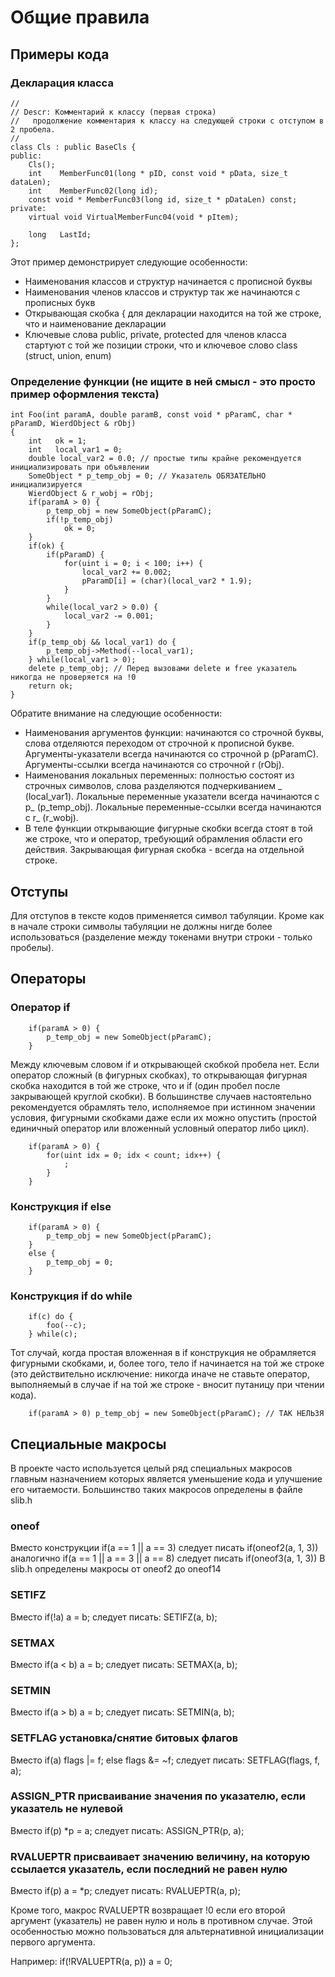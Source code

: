 # Общие правила

## Примеры кода

### Декларация класса
    //
    // Descr: Комментарий к классу (первая строка)
    //   продолжение комментария к классу на следующей строки с отступом в 2 пробела.
    //
    class Cls : public BaseCls {
    public:
    	Cls();
    	int    MemberFunc01(long * pID, const void * pData, size_t dataLen);
    	int    MemberFunc02(long id);
    	const void * MemberFunc03(long id, size_t * pDataLen) const;
    private:
    	virtual void VirtualMemberFunc04(void * pItem);
    
    	long   LastId;
    };

Этот пример демонстрирует следующие особенности: 
* Наименования классов и структур начинается с прописной буквы
* Наименования членов классов и структур так же начинаются с прописных букв
* Открывающая скобка { для декларации находится на той же строке, что и наименование декларации
* Ключевые слова public, private, protected для членов класса стартуют с той же позиции строки,
что и ключевое слово class (struct, union, enum)

### Определение функции (не ищите в ней смысл - это просто пример оформления текста)
    int Foo(int paramA, double paramB, const void * pParamC, char * pParamD, WierdObject & rObj)
    {
        int   ok = 1;
        int   local_var1 = 0;
        double local_var2 = 0.0; // простые типы крайне рекомендуется инициализировать при объявлении
        SomeObject * p_temp_obj = 0; // Указатель ОБЯЗАТЕЛЬНО инициализируется
        WierdObject & r_wobj = rObj;
        if(paramA > 0) {
            p_temp_obj = new SomeObject(pParamC);
            if(!p_temp_obj)
                ok = 0;
        }
        if(ok) {
            if(pParamD) {
                for(uint i = 0; i < 100; i++) {
                    local_var2 += 0.002;
                    pParamD[i] = (char)(local_var2 * 1.9);
                }
            }
            while(local_var2 > 0.0) {
                local_var2 -= 0.001;
            }
        }
        if(p_temp_obj && local_var1) do {
            p_temp_obj->Method(--local_var1);
        } while(local_var1 > 0);
        delete p_temp_obj; // Перед вызовами delete и free указатель никогда не проверяется на !0
        return ok;
    }
Обратите внимание на следующие особенности:
* Наименования аргументов функции: начинаются со строчной буквы, слова отделяются переходом от строчной к прописной букве. Аргументы-указатели всегда начинаются со строчной p (pParamC). Аргументы-ссылки всегда начинаются со строчной
r (rObj).
* Наименования локальных переменных: полностью состоят из строчных символов, слова разделяются подчеркиванием _ (local_var1). Локальные переменные указатели всегда начинаются с p_ (p_temp_obj). Локальные переменные-ссылки всегда
начинаются с r_ (r_wobj).
* В теле функции открывающие фигурные скобки всегда стоят в той же строке, что и оператор, требующий обрамления области его действия. Закрывающая фигурная скобка - всегда на отдельной строке.

## Отступы
Для отступов в тексте кодов применяется символ табуляции. Кроме как в начале строки символы табуляции не 
должны нигде более использоваться (разделение между токенами внутри строки - только пробелы). 

## Операторы

### Оператор if

        if(paramA > 0) {
            p_temp_obj = new SomeObject(pParamC);
        }

Между ключевым словом if и открывающей скобкой пробела нет. Если оператор сложный (в фигурных скобках), то
открывающая фигурная скобка находится в той же строке, что и if (один пробел после закрывающей круглой скобки).
В большинстве случаев настоятельно рекомендуется обрамлять тело, исполняемое при истинном значении условия,
фигурными скобками даже если их можно опустить (простой единичный оператор или вложенный условный оператор либо цикл).

        if(paramA > 0) {
            for(uint idx = 0; idx < count; idx++) {
                ;
            }
        }

### Конструкция if else

        if(paramA > 0) {
            p_temp_obj = new SomeObject(pParamC);
        }
        else {
            p_temp_obj = 0;
        }

### Конструкция if do while

        if(c) do {
            foo(--c);
        } while(c);

Тот случай, когда простая вложенная в if конструкция не обрамляется фигурными скобками, и, более того, тело if начинается на той же строке (это действительно исключение: никогда иначе не ставьте оператор, выполняемый в случае if на той же строке - вносит путаницу при чтении кода).

        if(paramA > 0) p_temp_obj = new SomeObject(pParamC); // ТАК НЕЛЬЗЯ

## Специальные макросы

В проекте часто используется целый ряд специальных макросов главным назначением которых является уменьшение кода и улучшение его читаемости. Большинство таких макросов определены в файле slib.h

### oneof

Вместо конструкции 
       if(a == 1 || a == 3) следует писать if(oneof2(a, 1, 3))
аналогично 
       if(a == 1 || a == 3 || a == 8) следует писать if(oneof3(a, 1, 3))
В slib.h определены макросы от oneof2 до oneof14

### SETIFZ

Вместо 
       if(!a) 
          a = b; 
       следует писать: 
       SETIFZ(a, b);

### SETMAX

Вместо 
       if(a < b)
          a = b;
       следует писать:
       SETMAX(a, b); 

### SETMIN

Вместо 
       if(a > b)
          a = b;
       следует писать:
       SETMIN(a, b); 

### SETFLAG установка/снятие битовых флагов

Вместо
       if(a) 
          flags |= f;
       else
          flags &= ~f;
       следует писать:
       SETFLAG(flags, f, a);

### ASSIGN_PTR присваивание значения по указателю, если указатель не нулевой

Вместо
       if(p)
          *p = a;
       следует писать:
       ASSIGN_PTR(p, a);

### RVALUEPTR присваивает значению величину, на которую ссылается указатель, если последний не равен нулю

Вместо
       if(p)
          a = *p;
       следует писать:
       RVALUEPTR(a, p);

Кроме того, макрос RVALUEPTR возвращает !0 если его второй аргумент (указатель) не равен нулю и ноль в противном
случае. Этой особенностью можно пользоваться для альтернативной инициализации первого аргумента.

Например:
      if(!RVALUEPTR(a, p)) 
          a = 0;

